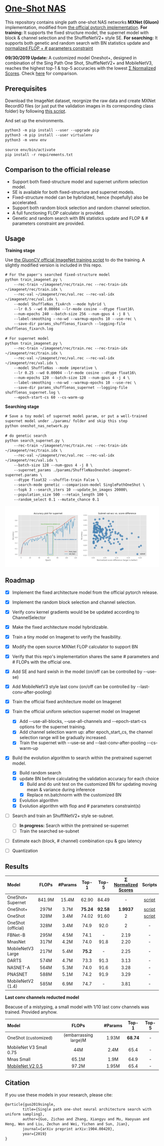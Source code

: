 # [One-Shot NAS](https://arxiv.org/abs/1904.00420)
This repository contains single path one-shot NAS networks  **MXNet (Gluon)** implementation, modified from
[the official pytorch implementation](https://github.com/megvii-model/ShuffleNet-Series/tree/master/OneShot). **For training:** It supports the fixed structure model, the supernet model with block & channel selection and the ShuffleNetV2+ style SE. **For searching:** It supports both genetic and random search with BN statistics update and [normalized FLOP + # parameters constraint](https://micronet-challenge.github.io/scoring_and_submission.html)

**09/30/2019 Update:** A customized model Oneshot+, designed in combination of the Sing Path One Shot, ShuffleNetV2+ and MobileNetV3, reaches the highest top-1 & top-5 accuracies with the lowest [Σ Normalized Scores](https://micronet-challenge.github.io/scoring_and_submission.html). Check [here](https://github.com/CanyonWind/oneshot_nas#results) for comparison.

## Prerequisites
Download the ImageNet dataset, reorgnize the raw data and create MXNet RecordIO files (or just put the validation images in its corresponding class folder) by following [this script](https://gluon-cv.mxnet.io/build/examples_datasets/imagenet.html#prepare-the-imagenet-dataset). 

And set up the environments.
```shell
python3 -m pip install --user --upgrade pip
python3 -m pip install --user virtualenv
python3 -m venv env

source env/bin/activate
pip install -r requirements.txt
```

## Comparison to the official release 
- Support both fixed-structure model and supernet uniform selection model.
- SE is available for both fixed-structure and supernet models.
- Fixed-structure model can be hybridized, hence (hopefully) also be accelerated.
- Support both random block selection and random channel selection.
- A full functioning FLOP calculator is provided.
- Genetic and random search with BN statistics update and FLOP & # parameters constraint are provided.
 
 
## Usage
**Training stage**

Use [the GluonCV official ImageNet training script](https://gluon-cv.mxnet.io/build/examples_classification/dive_deep_imagenet.html#sphx-glr-download-build-examples-classification-dive-deep-imagenet-py)
to do the training. A slightly modified version is included in this repo.

```shell
# For the paper's searched fixed-structure model
python train_imagenet.py \
    --rec-train ~/imagenet/rec/train.rec --rec-train-idx ~/imagenet/rec/train.idx \
    --rec-val ~/imagenet/rec/val.rec --rec-val-idx ~/imagenet/rec/val.idx \
    --model ShuffleNas_fixArch --mode hybrid \
    --lr 0.5 --wd 0.00004 --lr-mode cosine --dtype float16\
    --num-epochs 240 --batch-size 256 --num-gpus 4 -j 8 \
    --label-smoothing --no-wd --warmup-epochs 10 --use-rec \
    --save-dir params_shufflenas_fixarch --logging-file shufflenas_fixarch.log

# For supernet model
python train_imagenet.py \
    --rec-train ~/imagenet/rec/train.rec --rec-train-idx ~/imagenet/rec/train.idx \
    --rec-val ~/imagenet/rec/val.rec --rec-val-idx ~/imagenet/rec/val.idx \
    --model ShuffleNas --mode imperative \
    --lr 0.25 --wd 0.00004 --lr-mode cosine --dtype float16\
    --num-epochs 120 --batch-size 128 --num-gpus 4 -j 4 \
    --label-smoothing --no-wd --warmup-epochs 10 --use-rec \
    --save-dir params_shufflenas_supernet --logging-file shufflenas_supernet.log \
    --epoch-start-cs 60 --cs-warm-up
```

**Searching stage**

```shell
# Save a toy model of supernet model param, or put a well-trained supernet model under ./params/ folder and skip this step
python oneshot_nas_network.py

# do genetic search
python search_supernet.py \
    --rec-train ~/imagenet/rec/train.rec --rec-train-idx ~/imagenet/rec/train.idx \
    --rec-val ~/imagenet/rec/val.rec --rec-val-idx ~/imagenet/rec/val.idx \
    --batch-size 128 --num-gpus 4 -j 8 \
    --supernet_params ./params/ShuffleNasOneshot-imagenet-supernet.params \
    --dtype float32 --shuffle-train False \
    --search-mode genetic --comparison-model SinglePathOneShot \
    --topk 3 --search_iters 10 --update_bn_images 20000\
    --population_size 500 --retain_length 100 \
    --random_select 0.1 --mutate_chance 0.1
```

![alt text](./images/Supernet.png)

## Roadmap
- [x] Implement the fixed architecture model from the official pytorch release.
- [x] Implement the random block selection and channel selection.
- [x] Verify conv kernel gradients would be be updated according to ChannelSelector 
- [x] Make the fixed architecture model hybridizable.
- [x] Train a tiny model on Imagenet to verify the feasibility.
- [x] Modify the open source MXNet FLOP calculator to support BN
- [x] Verify that this repo's implementation shares the same # parameters and # FLOPs with the official one.
- [x] Add SE and hard swish in the model (on/off can be controlled by --use-se)
- [x] Add MobileNetV3 style last conv (on/off can be controlled by --last-conv-after-pooling)
- [x] Train the official fixed architecture model on Imagenet
- [x] Train the official uniform selection supernet model on Imagenet
    - [x] Add --use-all-blocks, --use-all-channels and --epoch-start-cs options for the supernet training.
    - [x] Add channel selection warm up: after epoch_start_cs, the channel selection range will be gradually increased.
    - [x] Train the supernet with --use-se and --last-conv-after-pooling --cs-warm-up
- [x] Build the evolution algorithm to search within the pretrained supernet model.
    - [x] Build random search
    - [x] update BN before calculating the validation accuracy for each choice
        - [x] Build and do unit test on the customized BN for updating moving mean & variance during inference
        - [x] Replace nn.batchnorm with the customized BN
    - [x] Evolution algorithm 
    - [x] Evolution algorithm with flop and # parameters constraint(s)
- [ ] Search and train an ShufflNetV2+ style se-subnet.
    - [ ] **In progress:** Search within the pretrained se-supernet
    - [ ] Train the searched se-subnet
- [ ] Estimate each (block, # channel) combination cpu & gpu latency
- [ ] Quantization


## Results

| Model                  | FLOPs | #Params   | Top-1 | Top-5 | [Σ Normalized Scores](https://micronet-challenge.github.io/scoring_and_submission.html) | Scripts | Logs |
| :--------------------- | :---: | :------:  | :---: | :---: | :---------------------: | :----: |  :----: | 
|    OneShot+ Supernet |  841.9M |  15.4M |  62.90   |   84.49   | - | [script](https://raw.githubusercontent.com/CanyonWind/oneshot_nas/blob/master/scripts/train_supernet.sh) | [log](https://raw.githubusercontent.com/CanyonWind/oneshot_nas/blob/master/logs/shufflenas_supernet.log) |
|    OneShot+ |  297M |  3.7M |  **75.24**   |   **92.58**   | **1.9937** | [script](https://raw.githubusercontent.com/CanyonWind/oneshot_nas/blob/master/scripts/train_oneshot%2B.sh) | [log](https://raw.githubusercontent.com/CanyonWind/oneshot_nas/blob/master/logs/oneshot%2B.log) |
|    OneShot |  328M |  3.4M |  74.02   |   91.60   | 2 | [script](https://raw.githubusercontent.com/CanyonWind/oneshot_nas/blob/master/scripts/train_fixarch.sh) | - |
|    OneShot (official) |  328M |  3.4M |  74.9   |   92.0   | 2 | - | - |
|    FBNet-B|  295M|  4.5M |  74.1   |   -   | 2.19 | - | - |
|    MnasNet|  317M |  4.2M |  74.0   |  91.8   | 2.20 | - | - |
|    MobileNetV3 Large |	217M |	5.4M |	**75.2**|	- | 2.25 | - | - |
|    DARTS|  574M|  4.7M |  73.3   |   91.3  | 3.13 | - | - |
|    NASNET-A|  564M |  5.3M |  74.0   |   91.6   | 3.28 | - | - |
|    PNASNET|  588M |  5.1M |  74.2   |   91.9   | 3.29 | - | - |
|    MobileNetV2 (1.4) |	585M |	6.9M |	74.7 |	- | 3.81 | - | - |



**Last conv channels reducted model**

Beacuse of a mistyping, a small model with 1/10 last conv channels was trained. Provided anyhow.  

| Model                  | FLOPs | #Params   | Top-1 | Top-5 |
| :--------------------- | :---: | :------:  | :---: | :---: |
|    OneShot (customized) |  (embarrassing large)M |  1.93M |  **68.74**   |   -   |
|    MobileNet V3 Small 0.75 | 44M | 2.4M | 65.4 | - |
|    Mnas Small | 65.1M | 1.9M | 64.9 | - |
|    [MobileNet V2 0.5](https://github.com/tensorflow/models/tree/master/research/slim/nets/mobilenet#imagenet--checkpoints) | 97.2M | 1.95M | 65.4 | - |


## Citation
If you use these models in your research, please cite:


    @article{guo2019single,
            title={Single path one-shot neural architecture search with uniform sampling},
            author={Guo, Zichao and Zhang, Xiangyu and Mu, Haoyuan and Heng, Wen and Liu, Zechun and Wei, Yichen and Sun, Jian},
            journal={arXiv preprint arXiv:1904.00420},
            year={2019}
    }
